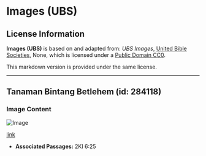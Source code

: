 # Images (UBS)

## License Information

**Images (UBS)** is based on and adapted from: _UBS Images_, [United Bible Societies](https://unitedbiblesocieties.org/), None, which is licensed under a [Public Domain CC0](https://creativecommons.org/public-domain/cc0/).

This markdown version is provided under the same license.



--------------------------------

## Tanaman Bintang Betlehem (id: 284118)

### Image Content

![Image](https://cdn.aquifer.bible/aquifer-content/resources/Media/WEB-0835_star_of_bethlehem_plant.jpg)

[link](https://cdn.aquifer.bible/aquifer-content/resources/Media/WEB-0835_star_of_bethlehem_plant.jpg)

* **Associated Passages:** 2KI 6:25

